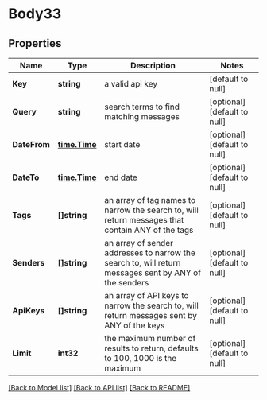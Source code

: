 # Body33

## Properties
Name | Type | Description | Notes
------------ | ------------- | ------------- | -------------
**Key** | **string** | a valid api key | [default to null]
**Query** | **string** | search terms to find matching messages | [optional] [default to null]
**DateFrom** | [**time.Time**](time.Time.md) | start date | [optional] [default to null]
**DateTo** | [**time.Time**](time.Time.md) | end date | [optional] [default to null]
**Tags** | **[]string** | an array of tag names to narrow the search to, will return messages that contain ANY of the tags | [optional] [default to null]
**Senders** | **[]string** | an array of sender addresses to narrow the search to, will return messages sent by ANY of the senders | [optional] [default to null]
**ApiKeys** | **[]string** | an array of API keys to narrow the search to, will return messages sent by ANY of the keys | [optional] [default to null]
**Limit** | **int32** | the maximum number of results to return, defaults to 100, 1000 is the maximum | [optional] [default to null]

[[Back to Model list]](../README.md#documentation-for-models) [[Back to API list]](../README.md#documentation-for-api-endpoints) [[Back to README]](../README.md)


